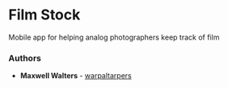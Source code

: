 # Film Stock
Mobile app for helping analog photographers keep track of film

### Authors
* **Maxwell Walters** - [warpaltarpers](github.com/warpaltarpers)
